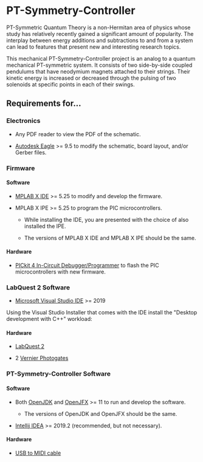 # PT-Symmetry-Controller

PT-Symmetric Quantum Theory is a non-Hermitan area of physics whose study has relatively recently gained a significant amount of popularity. The interplay between energy additions and subtractions to and from a system can lead to features that present new and interesting research topics.

This mechanical PT-Symmetry-Controller project is an analog to a quantum mechanical PT-symmetric system. It consists of two side-by-side coupled pendulums that have neodymium magnets attached to their strings. Their kinetic energy is increased or decreased through the pulsing of two solenoids at specific points in each of their swings. 

## Requirements for...

### Electronics

- Any PDF reader to view the PDF of the schematic.

- [Autodesk Eagle](https://www.autodesk.com/products/eagle/free-download) >= 9.5 to modify the schematic, board layout, and/or Gerber files.

### Firmware

#### Software

- [MPLAB X IDE](https://www.microchip.com/mplab/mplab-x-ide) >= 5.25 to modify and develop the firmware.

- MPLAB X IPE >= 5.25 to program the PIC microcontrollers.

  - While installing the IDE, you are presented with the choice of also installed the IPE.
  
  - The versions of MPLAB X IDE and MPLAB X IPE should be the same.
  
#### Hardware

- [PICkit 4 In-Circuit Debugger/Programmer](https://www.microchip.com/developmenttools/ProductDetails/PG164140) to flash the PIC microcontrollers with new firmware.

### LabQuest 2 Software

- [Microsoft Visual Studio IDE](https://visualstudio.microsoft.com/) >= 2019

Using the Visual Studio Installer that comes with the IDE install the "Desktop development with C++" workload:
  
#### Hardware

- [LabQuest 2](https://www.vernier.com/products/interfaces/labq2/)

- 2 [Vernier Photogates](https://www.vernier.com/products/sensors/photogates/vpg-btd/)

### PT-Symmetry-Controller Software

#### Software

- Both [OpenJDK](https://adoptopenjdk.net/) and [OpenJFX](https://gluonhq.com/products/javafx/) >= 11 to run and develop the software.
  - The versions of OpenJDK and OpenJFX should be the same.
  
- [Intellij IDEA](https://www.jetbrains.com/idea/download/) >= 2019.2 (recommended, but not necessary).

#### Hardware 

- [USB to MIDI cable](https://www.amazon.com/HDE-Synthesizer-Microphone-Instrument-Converter/dp/B00D3QFHN8/)
